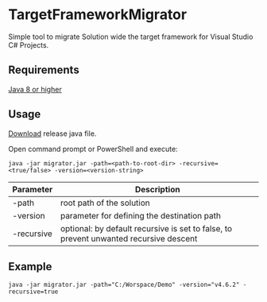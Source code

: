 # TargetFrameworkMigrator
Simple tool to migrate Solution wide the target framework for Visual Studio C# Projects.

## Requirements
[Java 8 or higher](https://java.com/en/download/)

## Usage
[Download](https://github.com/Xpitfire/TargetFrameworkMigrator/releases) release java file.

Open command prompt or PowerShell and execute:
```
java -jar migrator.jar -path=<path-to-root-dir> -recursive=<true/false> -version=<version-string>
```

Parameter | Description
--- | ---
-path | root path of the solution
-version |  parameter for defining the destination path
-recursive | optional: by default recursive is set to false, to prevent unwanted recursive descent

## Example

```
java -jar migrator.jar -path="C:/Worspace/Demo" -version="v4.6.2" -recursive=true
```

